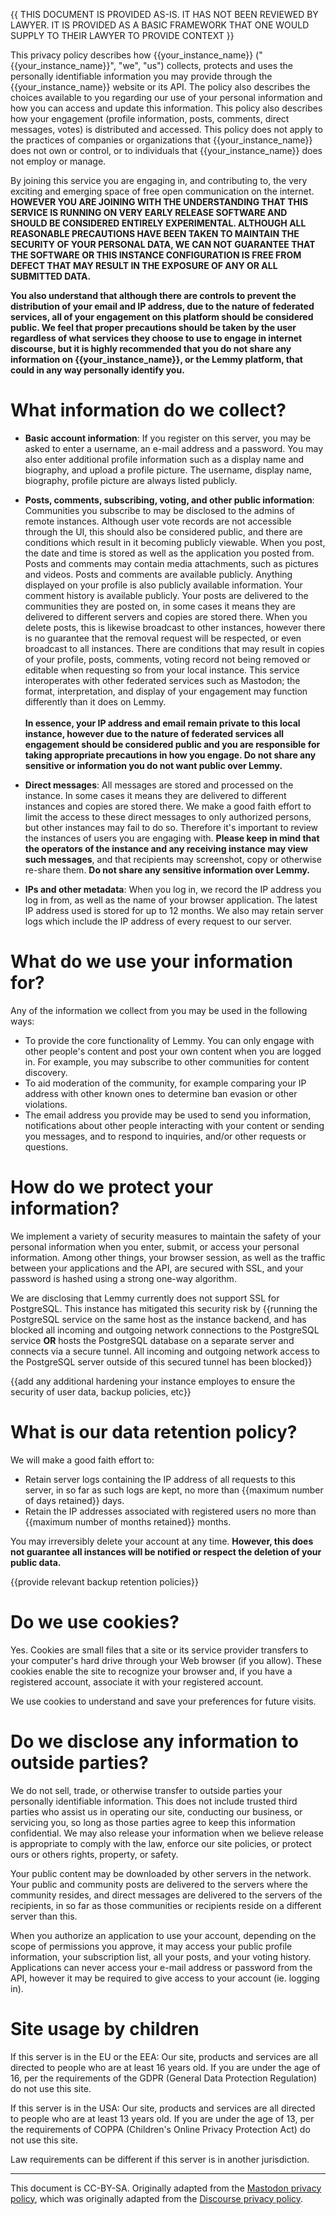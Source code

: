 {{ THIS DOCUMENT IS PROVIDED AS-IS. IT HAS NOT BEEN REVIEWED BY LAWYER. IT IS PROVIDED AS A BASIC FRAMEWORK THAT ONE WOULD SUPPLY TO THEIR LAWYER TO PROVIDE CONTEXT }}

This privacy policy describes how {{your_instance_name}} ("{{your_instance_name}}", "we", "us") collects, protects and uses the personally identifiable information you may provide through the {{your_instance_name}} website or its API. The policy also describes the choices available to you regarding our use of your personal information and how you can access and update this information. This policy also describes how your engagement (profile information, posts, comments, direct messages, votes) is distributed and accessed. This policy does not apply to the practices of companies or organizations that {{your_instance_name}} does not own or control, or to individuals that {{your_instance_name}} does not employ or manage.

By joining this service you are engaging in, and contributing to, the very exciting and emerging space of free open communication on the internet. **HOWEVER YOU ARE JOINING WITH THE UNDERSTANDING THAT THIS SERVICE IS RUNNING ON VERY EARLY RELEASE SOFTWARE AND SHOULD BE CONSIDERED ENTIRELY EXPERIMENTAL. ALTHOUGH ALL REASONABLE PRECAUTIONS HAVE BEEN TAKEN TO MAINTAIN THE SECURITY OF YOUR PERSONAL DATA, WE CAN NOT GUARANTEE THAT THE SOFTWARE OR THIS INSTANCE CONFIGURATION IS FREE FROM DEFECT THAT MAY RESULT IN THE EXPOSURE OF ANY OR ALL SUBMITTED DATA.**

**You also understand that although there are controls to prevent the distribution of your email and IP address, due to the nature of federated services, all of your engagement on this platform should be considered public. We feel that proper precautions should be taken by the user regardless of what services they choose to use to engage in internet discourse, but it is highly recommended that you do not share any information on {{your_instance_name}}, or the Lemmy platform, that could in any way personally identify you.**


# **What information do we collect?**



* **Basic account information**: If you register on this server, you may be asked to enter a username, an e-mail address and a password. You may also enter additional profile information such as a display name and biography, and upload a profile picture. The username, display name, biography, profile picture are always listed publicly.
* **Posts, comments, subscribing, voting, and other public information**: Communities you subscribe to may be disclosed to the admins of remote instances. Although user vote records are not accessible through the UI, this should also be considered public, and there are conditions which result in it becoming publicly viewable. When you post, the date and time is stored as well as the application you posted from. Posts and comments may contain media attachments, such as pictures and videos. Posts and comments are available publicly. Anything displayed on your profile is also publicly available information. Your comment history is available publicly. Your posts are delivered to the communities they are posted on, in some cases it means they are delivered to different servers and copies are stored there. When you delete posts, this is likewise broadcast to other instances, however there is no guarantee that the removal request will be respected, or even broadcast to all instances. There are conditions that may result in copies of your profile, posts, comments, voting record not being removed or editable when requesting so from your local instance. This service interoperates with other federated services such as Mastodon; the format, interpretation, and display of your engagement may function differently than it does on Lemmy. \
 \
**In essence, your IP address and email remain private to this local instance, however due to the nature of federated services all engagement should be considered public and you are responsible for taking appropriate precautions in how you engage. Do not share any sensitive or information you do not want public over Lemmy.** 
  
* **Direct messages**: All messages are stored and processed on the instance. In some cases it means they are delivered to different instances and copies are stored there. We make a good faith effort to limit the access to these direct messages to only authorized persons, but other instances may fail to do so. Therefore it's important to review the instances of users you are engaging with. **Please keep in mind that the operators of the instance and any receiving instance may view such messages**, and that recipients may screenshot, copy or otherwise re-share them. **Do not share any sensitive information over Lemmy.**
* **IPs and other metadata**: When you log in, we record the IP address you log in from, as well as the name of your browser application. The latest IP address used is stored for up to 12 months. We also may retain server logs which include the IP address of every request to our server.


# **What do we use your information for?**

Any of the information we collect from you may be used in the following ways:



* To provide the core functionality of Lemmy. You can only engage with other people's content and post your own content when you are logged in. For example, you may subscribe to other communities for content discovery.
* To aid moderation of the community, for example comparing your IP address with other known ones to determine ban evasion or other violations.
* The email address you provide may be used to send you information, notifications about other people interacting with your content or sending you messages, and to respond to inquiries, and/or other requests or questions.


# **How do we protect your information?**

We implement a variety of security measures to maintain the safety of your personal information when you enter, submit, or access your personal information. Among other things, your browser session, as well as the traffic between your applications and the API, are secured with SSL, and your password is hashed using a strong one-way algorithm. 

We are disclosing that Lemmy currently does not support SSL for PostgreSQL. This instance has mitigated this security risk by {{running the PostgreSQL service on the same host as the instance backend, and has blocked all incoming and outgoing network connections to the PostgreSQL service **OR** hosts the PostgreSQL database on a separate server and connects via a secure tunnel. All incoming and outgoing network access to the PostgreSQL server outside of this secured tunnel has been blocked}}

{{add any additional hardening your instance employes to ensure the security of user data, backup policies, etc}}


# **What is our data retention policy?**

We will make a good faith effort to:



* Retain server logs containing the IP address of all requests to this server, in so far as such logs are kept, no more than {{maximum number of days retained}} days.
* Retain the IP addresses associated with registered users no more than {{maximum number of months retained}} months.

You may irreversibly delete your account at any time. **However, this does not guarantee all instances will be notified or respect the deletion of your public data.**

{{provide relevant backup retention policies}}


# **Do we use cookies?**

Yes. Cookies are small files that a site or its service provider transfers to your computer's hard drive through your Web browser (if you allow). These cookies enable the site to recognize your browser and, if you have a registered account, associate it with your registered account.

We use cookies to understand and save your preferences for future visits.


# **Do we disclose any information to outside parties?**

We do not sell, trade, or otherwise transfer to outside parties your personally identifiable information. This does not include trusted third parties who assist us in operating our site, conducting our business, or servicing you, so long as those parties agree to keep this information confidential. We may also release your information when we believe release is appropriate to comply with the law, enforce our site policies, or protect ours or others rights, property, or safety.

Your public content may be downloaded by other servers in the network. Your public and community posts are delivered to the servers where the community resides, and direct messages are delivered to the servers of the recipients, in so far as those communities or recipients reside on a different server than this.

When you authorize an application to use your account, depending on the scope of permissions you approve, it may access your public profile information, your subscription list, all your posts, and your voting history. Applications can never access your e-mail address or password from the API, however it may be required to give access to your account (ie. logging in).


# **Site usage by children**

If this server is in the EU or the EEA: Our site, products and services are all directed to people who are at least 16 years old. If you are under the age of 16, per the requirements of the GDPR (General Data Protection Regulation) do not use this site.

If this server is in the USA: Our site, products and services are all directed to people who are at least 13 years old. If you are under the age of 13, per the requirements of COPPA (Children's Online Privacy Protection Act) do not use this site.

Law requirements can be different if this server is in another jurisdiction.


---

This document is CC-BY-SA. Originally adapted from the [Mastodon privacy policy](https://mastodon.social/privacy-policy), which was originally adapted from the [Discourse privacy policy](https://github.com/discourse/discourse).
 
